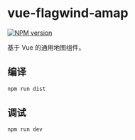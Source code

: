 # vue-flagwind-amap

[![NPM version](https://img.shields.io/npm/v/vue-flagwind-map.svg?style=flat)](https://www.npmjs.com/package/vue-flagwind-amap)

基于 Vue 的通用地图组件。

## 编译

``` sh
npm run dist
```

## 调试

``` sh
npm run dev
```